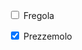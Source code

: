 <form action="#">
    <p>
      <label>
        <input type="checkbox" />
        <span>Fregola</span>
      </label>
    </p>
    <p>
      <label>
        <input type="checkbox" checked="checked" />
        <span>Prezzemolo</span>
      </label>
    </p>
</form>
